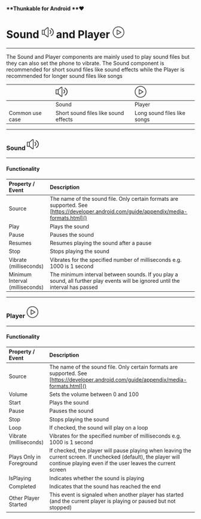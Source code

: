 #### **Thunkable for Android **❤

# Sound ![](/assets/sound-icon.png) and Player ![](/assets/player-icon.png)

---

The Sound and Player components are mainly used to  play sound files but they can also set the phone to vibrate. The Sound component is recommended for short sound files like sound effects while the Player is recommended for longer sound files like songs

|  | ![](/assets/sound-icon.png) | ![](/assets/player-icon.png) |
| :--- | :--- | :--- |
|  | Sound | Player |
| Common use case | Short sound files like sound effects | Long sound files like songs |

---

### Sound ![](/assets/sound-icon.png)

---

#### Functionality

| Property / Event | Description |
| :--- | :--- |
| Source | The name of the sound file. Only certain formats are supported. See [https://developer.android.com/guide/appendix/media-formats.html]() |
| Play | Plays the sound |
| Pause | Pauses the sound |
| Resumes | Resumes playing the sound after a pause |
| Stop | Stops playing the sound |
| Vibrate \(milliseconds\) | Vibrates for the specified number of milliseconds e.g. 1000 is 1 second |
| Minimum Interval \(milliseconds\) | The minimum interval between sounds. If you play a sound, all further play events will be ignored until the interval has passed |

---

### Player ![](/assets/player-icon.png)

---

#### Functionality

| Property / Event | Description |
| :--- | :--- |
| Source | The name of the sound file. Only certain formats are supported. See [https://developer.android.com/guide/appendix/media-formats.html]() |
| Volume | Sets the volume between 0 and 100 |
| Start | Plays the sound |
| Pause | Pauses the sound |
| Stop | Stops playing the sound |
| Loop | If checked, the sound will play on a loop |
| Vibrate \(milliseconds\) | Vibrates for the specified number of milliseconds e.g. 1000 is 1 second |
| Plays Only in Foreground | If checked, the player will pause playing when leaving the current screen. If unchecked \(default\), the player will continue playing even if the user leaves the current screen |
| IsPlaying | Indicates whether the sound is playing |
| Completed | Indicates that the sound has reached the end |
| Other Player Started | This event is signaled when another player has started \(and the current player is playing or paused but not stopped\) |



